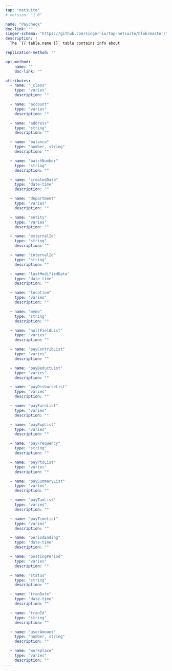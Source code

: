 ```yaml
---
tap: "netsuite"
# version: "1.0"

name: "Paycheck"
doc-link: ""
singer-schema: "https://github.com/singer-io/tap-netsuite/blob/master/tap_netsuite/schemas/Paycheck.json"
description: |
  The `{{ table.name }}` table contains info about 

replication-method: ""

api-method:
    name: ""
    doc-link: ""

attributes:
  - name: "_class"
    type: "varies"
    description: ""

  - name: "account"
    type: "varies"
    description: ""

  - name: "address"
    type: "string"
    description: ""

  - name: "balance"
    type: "number, string"
    description: ""

  - name: "batchNumber"
    type: "string"
    description: ""

  - name: "createdDate"
    type: "date-time"
    description: ""

  - name: "department"
    type: "varies"
    description: ""

  - name: "entity"
    type: "varies"
    description: ""

  - name: "externalId"
    type: "string"
    description: ""

  - name: "internalId"
    type: "string"
    description: ""

  - name: "lastModifiedDate"
    type: "date-time"
    description: ""

  - name: "location"
    type: "varies"
    description: ""

  - name: "memo"
    type: "string"
    description: ""

  - name: "nullFieldList"
    type: "varies"
    description: ""

  - name: "payContribList"
    type: "varies"
    description: ""

  - name: "payDeductList"
    type: "varies"
    description: ""

  - name: "payDisburseList"
    type: "varies"
    description: ""

  - name: "payEarnList"
    type: "varies"
    description: ""

  - name: "payExpList"
    type: "varies"
    description: ""

  - name: "payFrequency"
    type: "string"
    description: ""

  - name: "payPtoList"
    type: "varies"
    description: ""

  - name: "paySummaryList"
    type: "varies"
    description: ""

  - name: "payTaxList"
    type: "varies"
    description: ""

  - name: "payTimeList"
    type: "varies"
    description: ""

  - name: "periodEnding"
    type: "date-time"
    description: ""

  - name: "postingPeriod"
    type: "varies"
    description: ""

  - name: "status"
    type: "string"
    description: ""

  - name: "tranDate"
    type: "date-time"
    description: ""

  - name: "tranId"
    type: "string"
    description: ""

  - name: "userAmount"
    type: "number, string"
    description: ""

  - name: "workplace"
    type: "varies"
    description: ""
---
```

